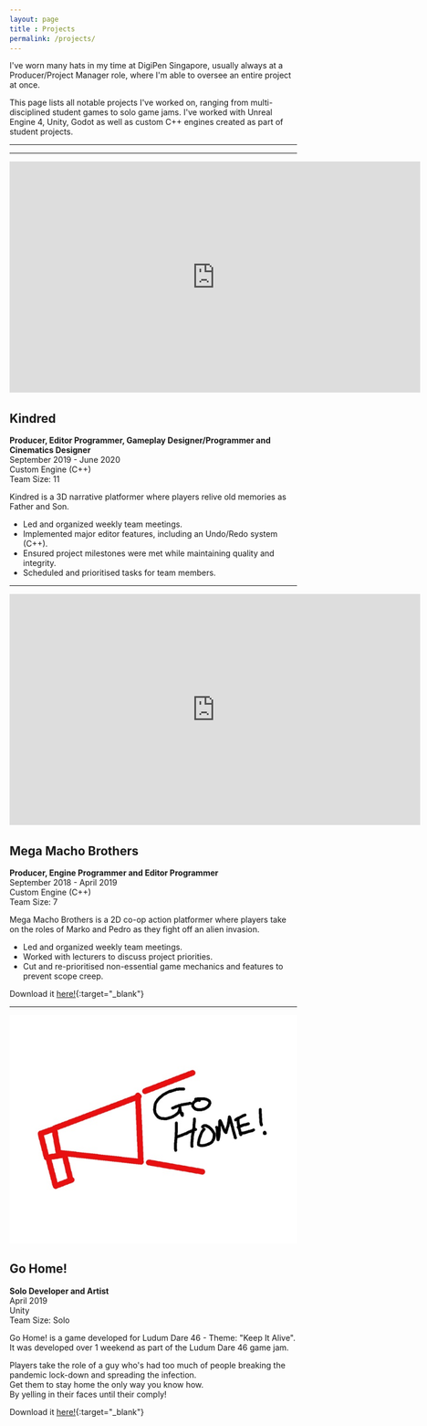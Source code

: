 ```yaml
---
layout: page
title : Projects
permalink: /projects/
---
```


I've worn many hats in my time at DigiPen Singapore, usually always at a Producer/Project Manager role, where I'm able to oversee an entire project at once.  

This page lists all notable projects I've worked on, ranging from multi-disciplined student games to solo game jams. I've worked with Unreal Engine 4, Unity, Godot as well as custom C++ engines created as part of student projects.  

---
---

<!--![Kindred](assets/kindred.png)-->
<iframe width="720" height="405" src="https://www.youtube.com/embed/oB_Zaoc2pgY" frameborder="0" allow="accelerometer; autoplay; encrypted-media; gyroscope; picture-in-picture" allowfullscreen></iframe>

## **Kindred**

**Producer, Editor Programmer, Gameplay Designer/Programmer and Cinematics Designer**  
September 2019 - June 2020  
Custom Engine (C++)  
Team Size: 11

Kindred is a 3D narrative platformer where players relive old memories as Father and Son.

- Led and organized weekly team meetings.
- Implemented major editor features, including an Undo/Redo system (C++).
- Ensured project milestones were met while maintaining quality and integrity.
- Scheduled and prioritised tasks for team members.  

<!--Learn more about the details of my responsibilities [here]({% link _projects/kindred.md %})!-->
<!--Download it [here!](https://games.digipen.edu/games/kindred){:target="_blank"}-->

---

<!--![Mega Macho Brothers](assets/mmb.jpg)-->
<iframe width="720" height="405" src="https://www.youtube.com/embed/-3gB86JMQ-8" frameborder="0" allow="accelerometer; autoplay; encrypted-media; gyroscope; picture-in-picture" allowfullscreen></iframe>

## **Mega Macho Brothers**

**Producer, Engine Programmer and Editor Programmer**  
September 2018 - April 2019  
Custom Engine (C++)  
Team Size: 7  

Mega Macho Brothers is a 2D co-op action platformer where players take on the roles of Marko and Pedro as they fight off an alien invasion.

- Led and organized weekly team meetings.
- Worked with lecturers to discuss project priorities.
- Cut and re-prioritised non-essential game mechanics and features to prevent scope creep.

<!--Learn more about my responsibilities [here]({% link _projects/mmb.md %})!-->
Download it [here!](https://games.digipen.edu/games/mega-macho-bros){:target="_blank"}

---

![Go Home!](assets/go_home.jpg)

## **Go Home!**

**Solo Developer and Artist**  
April 2019  
Unity  
Team Size: Solo  

Go Home! is a game developed for Ludum Dare 46 - Theme: "Keep It Alive".  
It was developed over 1 weekend as part of the Ludum Dare 46 game jam.  

Players take the role of a guy who's had too much of people breaking the pandemic lock-down and spreading the infection.  
Get them to stay home the only way you know how.  
By yelling in their faces until their comply!

Download it [here!](https://acjh13.itch.io/go-home){:target="_blank"}
